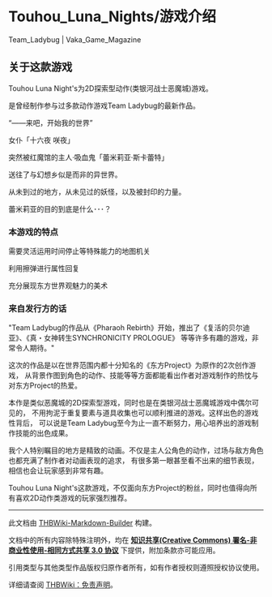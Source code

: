 # Touhou_Luna_Nights/游戏介绍

<!-- source html: G:\repos\THBWiki-Markdown-Builder\THBWikiMarkdown\Temp\main\0\0b\ns0%3ATouhou_Luna_Nights%2F%E6%B8%B8%E6%88%8F%E4%BB%8B%E7%BB%8D.html -->

Team_Ladybug | Vaka_Game_Magazine


## 关于这款游戏
  
[](./文件-东方月神夜1.png.md)  

  
  
Touhou Luna Night's为2D探索型动作(类银河战士恶魔城)游戏。　  

是曾经制作参与过多款动作游戏Team Ladybug的最新作品。
  
  
  

  
  
“――来吧，开始我的世界”  

  
  
女仆「十六夜 咲夜」  

突然被红魔馆的主人·吸血鬼「蕾米莉亚·斯卡蕾特」  

送往了与幻想乡似是而非的异世界。
  
  
从未到过的地方，从未见过的妖怪，以及被封印的力量。  

蕾米莉亚的目的到底是什么･･･？  

  


### 本游戏的特点
  
需要灵活运用时间停止等特殊能力的地图机关  

[](./文件-东方月神夜2.png.md)  

[](./文件-东方月神夜1.png.md)  

  

利用擦弹进行属性回复  

[](./文件-东方月神夜3.png.md)  

  

充分展现东方世界观魅力的美术  

[](./文件-东方月神夜4.png.md)  

  


### 来自发行方的话
  
"Team Ladybug的作品从《Pharaoh Rebirth》开始，推出了《复活的贝尔迪亚》、《真・女神转生SYNCHRONICITY PROLOGUE》
等等许多有趣的游戏，非常令人期待。"
  
  
  

这次的作品是以在世界范围内都十分知名的《东方Project》为原作的2次创作游戏，
从背景作图到角色的动作、技能等等方面都能看出作者对游戏制作的热忱与对东方Project的热爱。
  
  
  

本作是类似恶魔城的2D探索型游戏，同时也是在类银河战士恶魔城游戏中偶尔可见的，
不用拘泥于重复要素与道具收集也可以顺利推进的游戏。这样出色的游戏性背后，
可以说是Team Ladybug至今为止一直不断努力，用心培养出的游戏制作技能的出色成果。
  
  
  

我个人特别瞩目的地方是精致的动画。不仅是主人公角色的动作，过场与敌方角色也都充满了制作者对动画表现的追求，
有很多第一眼甚至看不出来的细节表现，相信也会让玩家感到非常有趣。
  
  
  

Touhou Luna Night's这款游戏，不仅面向东方Project的粉丝，同时也值得向所有喜欢2D动作类游戏的玩家强烈推荐。
  





---

此文档由 [THBWiki-Markdown-Builder](https://github.com/Delsin-Yu/THBWiki-Markdown-Builder) 构建。

文档中的所有内容除特殊注明外，均在 [**知识共享(Creative Commons) 署名-非商业性使用-相同方式共享 3.0 协议**](https://creativecommons.org/licenses/by-sa/3.0/deed.zh-hans) 下提供，附加条款亦可能应用。

引用类型与其他类型作品版权归原作者所有，如有作者授权则遵照授权协议使用。

详细请查阅 [THBWiki：免责声明](https://thbwiki.cc/THBWiki:%E5%85%8D%E8%B4%A3%E5%A3%B0%E6%98%8E)。

